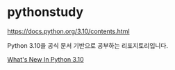 # pythonstudy

https://docs.python.org/3.10/contents.html

Python 3.10을 공식 문서 기반으로 공부하는 리포지토리입니다.

[What's New In Python 3.10](/whats_new/whats_new_310.md)